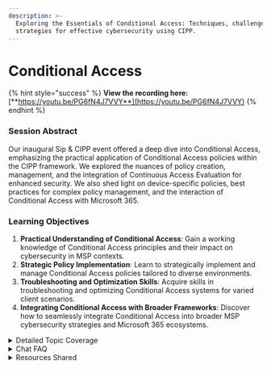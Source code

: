 ```yaml
---
description: >-
  Exploring the Essentials of Conditional Access: Techniques, challenges, and
  strategies for effective cybersecurity using CIPP.
---
```


# Conditional Access

{% hint style="success" %}
**View the recording here:** [**https://youtu.be/PG6fN4J7VVY**](https://youtu.be/PG6fN4J7VVY)
{% endhint %}

### Session Abstract

Our inaugural Sip & CIPP event offered a deep dive into Conditional Access, emphasizing the practical application of Conditional Access policies within the CIPP framework. We explored the nuances of policy creation, management, and the integration of Continuous Access Evaluation for enhanced security. We also shed light on device-specific policies, best practices for complex policy management, and the interaction of Conditional Access with Microsoft 365.

### Learning Objectives

1. **Practical Understanding of Conditional Access**: Gain a working knowledge of Conditional Access principles and their impact on cybersecurity in MSP contexts.
2. **Strategic Policy Implementation**: Learn to strategically implement and manage Conditional Access policies tailored to diverse environments.
3. **Troubleshooting and Optimization Skills**: Acquire skills in troubleshooting and optimizing Conditional Access systems for varied client scenarios.
4. **Integrating Conditional Access with Broader Frameworks**: Discover how to seamlessly integrate Conditional Access into broader MSP cybersecurity strategies and Microsoft 365 ecosystems.

<details>

<summary>Detailed Topic Coverage</summary>

**Overview of Conditional Access**

* **Fundamental Principles**: Conditional Access is not processed like firewall rules; it's evaluated as one combined policy after login, prioritizing deny rules over allow rules.
* **Policy Evaluation Mechanics**: Policies are merged into a single evaluation block to determine access, emphasizing the importance of strategic policy design.

**Implementation Strategies**

* **Policy Creation and Management**: Discussion on creating and managing Conditional Access policies, focusing on best practices for implementation.
* **License Requirements**: Emphasis on the necessity of appropriate licensing (e.g., P1 licenses) for each user to utilize Conditional Access features.

**Continuous Access Evaluation**

* **Significance and Activation**: Continuous Access Evaluation is a key feature for maintaining security, constantly reevaluating access tokens to enhance protection.
* **Location-Based Policies**: Implementing policies that react to IP address changes, requiring immediate reauthentication, thus countering phishing and token theft.

**Device and User-Specific Policies**

* **Device-Based Filtering**: Strategies for applying policies based on device type and platform, with special considerations for mobile devices to avoid frequent reauthentication.
* **Custom Conditions for Access**: The use of custom conditions to define access policies, such as filtering for specific device platforms or excluding mobile devices to reduce unnecessary access challenges.

**Policy Complexity and Best Practices**

* **Combining Multiple Policies**: Challenges and strategies in managing complex policy structures, ensuring that the combined result of all policies aligns with the intended security posture.
* **Best Practices in Policy Design**: Recommendations on excluding service provider policies and creating targeted policies for better management and security outcomes.

**Integration with Microsoft 365 and CIPP**

* **CIPP and Microsoft 365 Synergy**: Discussing the integration and cooperative functionality between Conditional Access policies and Microsoft 365, including the impact on applications like Outlook on different operating systems.
* **CIPP for Policy Management**: Utilizing CIPP to control and streamline Conditional Access policy implementation and management across different user scenarios.

</details>

<details>

<summary>Chat FAQ</summary>

**Q: Is the Continuous Access Evaluation feature coming to anything but P2?**

**A:** The feature is actually a P1 feature and is currently active for all users who are using security defaults. This applies to anyone, even without a P1 license, as long as security defaults are enabled​​.

**Q: Now that Microsoft is pushing automatic CA policies, do CA policies require security defaults being turned off?**

**A:** When using Conditional Access MFA, it's recommended to disable per-user MFA. If per-user MFA is employed, your Conditional Access policies will be ignored and not used for any evaluation, leading to each logon being a per-user MFA logon​​.

**Q: What to do with mailboxes configured with a license and login but used by multiple users?**

**A:** The recommendation is to stop using individual credentials for shared mailboxes. Instead, grant full access permissions to users for the mailbox, allowing them to log in using their own credentials and MFA. It's also advised to encourage the use of the Outlook app on iOS for better functionality and security​​.

**Q: How can we avoid 'pass the cookie' attacks even with Conditional Access and MFA enabled?**

**A:** Use Continuous Access evaluation with strictly enforced location policies. This approach, combined with excluding mobile devices from certain conditions, can effectively prevent 'pass the cookie' attacks. Additionally, always revoke all session tokens if a user is compromised​​.

**Q: If a login occurs before a policy is set to "on" and a new policy is enabled that would block the user, will the session survive until a new token is needed?**

**A:** Yes, the session will survive unless Continuous Access Evaluation is enabled. In those cases, every time a token is used, it is re-evaluated

**Q: When excluding the service provider in Conditional Access policies, do you mean the GDAP groups or a specific object?**

**A:** You need to exclude the tenant ID of the organization. It's recommended to enter the tenant ID as it never changes, although you can also use the domain name. Additionally, using a temporary access password for the 'break glass' account is a good practice​​.

**Q: Will the 'What If' tool in Conditional Access only evaluate policies that are active?**

**A:** Yes, the 'What If' tool will only evaluate policies that are currently active or in report-only mode. Policies in off mode are not evaluated against​​.

**Q: Where can I find more information on the compliant network locations preview?**

**A:** Microsoft's documentation is the best place to start, though it might not be fully updated. A recommended resource is the blog by Meryl Fernando, a Microsoft employee with expertise in conditional access, available at merrill.net​​.

**Q: What's the ETA for full GDAP vs GA account?**

**A:** The transition to GDAP is ongoing, with workloads and capabilities rapidly expanding. Everything that was possible under DAP should now be available in GDAP, though it might take some time to have all the required access without any excess​​.

**Q: For scenarios needing a 'break glass' GA access, what is being done to address this?**

**A:** In cases where a global administrator account is still required, a solution being tested involves creating temporary global administrators and removing them at a later date, providing just-in-time access​​.

**Q: How can we assign subsite permissions if we can't access the SharePoint site?**

**A:** The solution is to use PowerShell. You will need to know the exact path of what you're applying the permissions to​​.

**Q: How many accounts can one FIDO key secure, especially for MSPs with multiple fully managed customers?**

**A:** The number of accounts a FIDO key can secure depends on the key itself. Some keys may have a limit, like 25 accounts, but others might not have a specific limit. It varies based on the type of FIDO key used​​.

**Q: What about mobile devices in regards to Continuous Access? How to prevent it from affecting iOS and Android Outlook users?**

**A:** To prevent Continuous Access policies from affecting mobile devices, set the policy to apply only to specific OS's such as Windows, macOS, and Linux. This way, mobile devices that constantly change locations won't be unduly affected​​.

</details>

<details>

<summary>Resources Shared</summary>

1. [**How many accounts can I register my YubiKey with?**](https://support.yubico.com/hc/en-us/articles/360013790319-How-many-accounts-can-I-register-my-YubiKey-with-)**:** A resource from Yubico detailing the account limits for YubiKeys, especially relevant for understanding the capacity and limitations of YubiKeys for TOTP.
2. [**Merill's Identity Insights**](https://merill.net/)**:** Ramblings of an Identity Microsoftie by Merill Fernando, offering insights into identity management and Microsoft-related identity solutions. (Bonus: Merill's [Entra Discord](https://discord.gg/UYPgJZHqtP) for community discussions)
3. [**CIPP Conditional Access Setup**](https://docs.cipp.app/setup/installation/conditionalaccess)**:** Guidance on setting up Conditional Access policies for CIPP, providing best practices and step-by-step instructions.
4. [**Microsoft Entra Blog Post**](https://techcommunity.microsoft.com/t5/microsoft-entra-azure-ad-blog/microsoft-entra-expands-into-security-service-edge-with-two-new/ba-p/3847829)**:** Official Microsoft announcement about Microsoft Entra Internet Access and Microsoft Entra Private Access, expanding into Security Service Edge solutions.
5. [**Stop hackers from stealing your Microsoft 365 user's passwords**](https://www.youtube.com/watch?v=tI1bdVohOK8)**:** A video by Merill Fernando providing a live example of evilnginx and its implications for Microsoft 365 password security.

</details>
